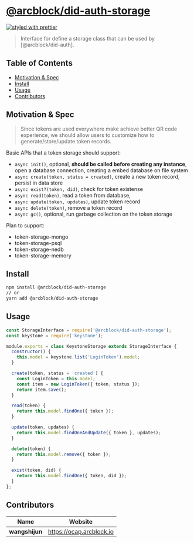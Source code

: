 # [**@arcblock/did-auth-storage**](https://github.com/arcblock/forge-js)

[![styled with prettier](https://img.shields.io/badge/styled_with-prettier-ff69b4.svg)](https://github.com/prettier/prettier)

> Interface for define a storage class that can be used by [@arcblock/did-auth].


## Table of Contents

* [Motivation & Spec](#motivation--spec)
* [Install](#install)
* [Usage](#usage)
* [Contributors](#contributors)


## Motivation & Spec

> Since tokens are used everywhere make achieve better QR code experience, we should allow users to customize how to generate/store/update token records.

Basic APIs that a token storage should support:

* `async init()`, optional, **should be called before creating any instance**, open a database connection, creating a embed database on file system
* `async create(token, status = created)`, create a new token record, persist in data store
* `async exist?(token, did)`, check for token existense
* `async read(token)`, read a token from database,
* `async update(token, updates)`, update token record
* `async delete(token)`, remove a token record
* `async gc()`, optional, run garbage collection on the token storage

Plan to support:

* token-storage-mongo
* token-storage-psql
* token-storage-nedb
* token-storage-memory


## Install

```sh
npm install @arcblock/did-auth-storage
// or
yarn add @arcblock/did-auth-storage
```


## Usage

```js
const StorageInterface = require('@arcblock/did-auth-storage');
const keystone = require('keystone');

module.exports = class KeystoneStorage extends StorageInterface {
  constructor() {
    this.model = keystone.list('LoginToken').model;
  }

  create(token, status = 'created') {
    const LoginToken = this.model;
    const item = new LoginToken({ token, status });
    return item.save();
  }

  read(token) {
    return this.model.findOne({ token });
  }

  update(token, updates) {
    return this.model.findOneAndUpdate({ token }, updates);
  }

  delete(token) {
    return this.model.remove({ token });
  }

  exist(token, did) {
    return this.model.findOne({ token, did });
  }
};
```


## Contributors

| Name           | Website                    |
| -------------- | -------------------------- |
| **wangshijun** | <https://ocap.arcblock.io> |
